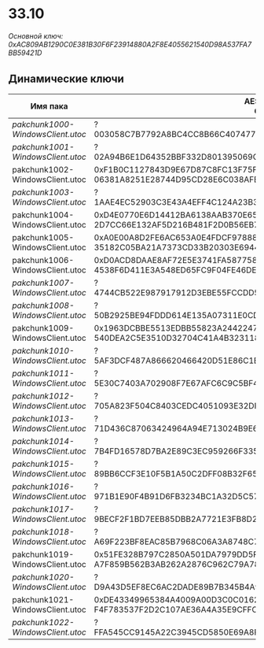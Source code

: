 # 33.10

###### Основной ключ: 0xAC809AB1290C0E381B30F6F23914880A2F8E4055621540D98A537FA7BB59421D

## Динамические ключи

| Имя пака                          | AES Ключ</br>GUID                                                                                       | HiRes Текстуры |
|-----------------------------------|---------------------------------------------------------------------------------------------------------|----------------|
| *pakchunk1000-WindowsClient.utoc* | ?</br>003058C7B7792A8BC4CC8B66C407477A 															      | ✔️             |
| *pakchunk1001-WindowsClient.utoc* | ?</br>02A94B6E1D64352BBF332D801395069C 															      | ✔️             |
| pakchunk1002-WindowsClient.utoc   | 0xF1B0C1127843D9E67D87C8FC13F75F2746521FC0D50740E6FAB65D54C622BE51</br>06381A8251E28744D95CD28E6C038AFB | ✔️             |
| *pakchunk1003-WindowsClient.utoc* | ?</br>1AAE4EC52903C3E43A4EFF4C124A23B3 															      | ✔️             |
| pakchunk1004-WindowsClient.utoc   | 0xD4E0770E6D14412BA6138AAB370E65A535A0C756E312A385137FACDD7A3856EE</br>2D7CC66E132AF5D216B481F2D0B56EB7 | ✔️             |
| pakchunk1005-WindowsClient.utoc   | 0xA0E00A8D2FE6AC653A0E4FDCF9788872CFB182FAB223CCE6B7EA674795663E65</br>35182C05BA21A7373CD33B20303E6944 | ✔️             |
| pakchunk1006-WindowsClient.utoc   | 0xD0ACD8DAAE8AF72E5E3741FA587758E97B440C780C23D846802C057D32A3B254</br>4538F6D411E3A548ED65FC9F04FE46DE | ❌             |
| *pakchunk1007-WindowsClient.utoc* | ?</br>4744CB522E987917912D3EBE55FCCDD5 															      | ✔️             |
| *pakchunk1008-WindowsClient.utoc* | ?</br>50B2925BE94FDDD614E135A07311E0CD 															      | ✔️             |
| pakchunk1009-WindowsClient.utoc   | 0x1963DCBBE5513EDBB55823A244224747969D4B3229FF89DD5D3ED32D9F2E0DBE</br>540DEA2C5E3510D32704C41A4B323118 | ✔️             |
| *pakchunk1010-WindowsClient.utoc* | ?</br>5AF3DCF487A866620466420D51E86C1B 															      | ✔️             |
| *pakchunk1011-WindowsClient.utoc* | ?</br>5E30C7403A702908F7E67AFC6C9C5BF4 															      | ✔️             |
| *pakchunk1012-WindowsClient.utoc* | ?</br>705A823F504C8403CEDC4051093E32DF 															      | ❌             |
| *pakchunk1013-WindowsClient.utoc* | ?</br>71D436C87063424964A94E713024B9E6 															      | ✔️             |
| *pakchunk1014-WindowsClient.utoc* | ?</br>7B4FD16578D7BA2E89C3EC959266F335 															      | ❌             |
| *pakchunk1015-WindowsClient.utoc* | ?</br>89BB6CCF3E10F5B1A50C2DFF08B32F65 															      | ❌             |
| *pakchunk1016-WindowsClient.utoc* | ?</br>971B1E90F4B91D6FB3234BC1A32D5C57 															      | ❌             |
| *pakchunk1017-WindowsClient.utoc* | ?</br>9BECF2F1BD7EEB85DBB2A7721E3FB8D2 															      | ❌             |
| *pakchunk1018-WindowsClient.utoc* | ?</br>A69F223BF8EAC85B7968C06A3A8748C7 															      | ❌             |
| pakchunk1019-WindowsClient.utoc   | 0x51FE328B797C2850A501DA7979DD5FAE0668DC76E95D7AF0888B889B58F86A50</br>A7F859B562B3AB262A2876C962C79A78 | ❌             |
| *pakchunk1020-WindowsClient.utoc* | ?</br>D9A43D5EF8EC6AC2DADE89B7B345B4A9 															      | ❌             |
| pakchunk1021-WindowsClient.utoc   | 0xDE43349965384A4009A00D3C0C01627EB4E7143C11BB5ADE44AD967331F7AC36</br>F4F783537F2D2C107AE36A4A35E9CFFC | ✔️             |
| *pakchunk1022-WindowsClient.utoc* | ?</br>FFA545CC9145A22C3945CD5850E69A8F 															      | ❌             |
